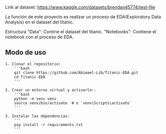 

Link al dataset: https://www.kaggle.com/datasets/brendan45774/test-file


La función de este proyecto es realizar un proceso de EDA(Exploratory Data Analysis) en el dataset del titanic.

Estructura
    "Data":  Contine el dataset del titanic.
    "Notebooks": Contiene el notebook con el proceso de EDA.



## Modo de uso
    1. Clonar el repositorio: 
        '''bash
        git clone https://github.com/Abimael-Lib/Titanic-EDA.git
        cd Titanic-EDA
        '''

    2. Crear un entorno virtual y activarlo::
        '''bash
        python -m venv venv
        source venv/bin/activate  # o `venv\Scripts\activate` 
        '''

    3. Instalar las dependencias:
        '''
        pip install -r requirements.txt
        '''